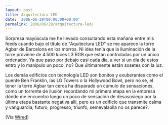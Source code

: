 ```yaml
---
layout: post
title: Arquitectura LED
date: '2006-06-29T00:00:00+00:00'
permalink: 2006/06/29/arquitectura-led/
---
```

<img style="float:right; margin:0 0 10px 10px;cursor:pointer; cursor:hand;" src="http://photos1.blogger.com/blogger/6639/1972/320/Imagen%202.2.png" border="0" alt="" />Sorpresa mayúscula me he llevado consultando esta mañana entre mis feeds cuando bajo el título de "Aquitectura LED" se me aparece la torre Agbar de Barcelona en los morros. Ni idea tenía que la iluminación de la torre proviene de 4.500 luces L3 RGB que están controladas por un único ordenador. Ya que paso por debajo casi cada día, a ver si un día de estos entro y lo manipulo un poco, no? Que últimamente están sosetes con la luz.

Los demás edificios con tecnología LED son bonitos y exuberantes como el puente Ben Franklin, las LG Towers o la Hollywood Bowl, pero no sé, el tener la torre Agbar tan cerca ha disparado un cúmulo de sensaciones, como un torrente de ilusión recordando mi primera etapa en la empresa dónde me encuentro luego un poco de sensación de desasosiego por la última etapa bastante negativa allí, pero es un edificio que transmite calma y vanguardia, futuro, progresso, triunfo, semevalaolla no os parece?.

(Vía <a href="http://blog.wired.com/ledarchitecture/index.album?i=0&amp;s=">Wired</a>)
